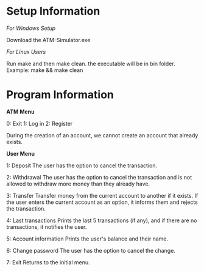 # Setup Information

*For Windows Setup*

Download the ATM-Simulator.exe

*For Linux Users*

Run make and then make clean.
the executable will be in bin folder.
Example: make && make clean

# Program Information

**ATM Menu**

0: Exit
1: Log in
2: Register

During the creation of an account, we cannot create
an account that already exists.

**User Menu**

1: Deposit
The user has the option to cancel the transaction.

2: Withdrawal
The user has the option to cancel the transaction
and is not allowed to withdraw more money than they already have.

3: Transfer
Transfer money from the current account to another if it exists.
If the user enters the current account as an option,
it informs them and rejects the transaction.

4: Last transactions
Prints the last 5 transactions (if any), and if
there are no transactions, it notifies the user.

5: Account information
Prints the user's balance and their name.

6: Change password
The user has the option to cancel the change.

7: Exit
Returns to the initial menu.
